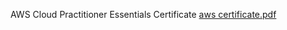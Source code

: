 AWS Cloud Practitioner Essentials Certificate
[aws certificate.pdf](https://github.com/user-attachments/files/19635632/aws.certificate.pdf)
